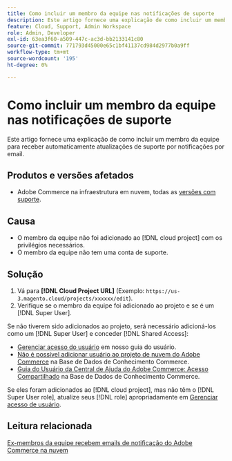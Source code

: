 ```yaml
---
title: Como incluir um membro da equipe nas notificações de suporte
description: Este artigo fornece uma explicação de como incluir um membro da equipe nas notificações de suporte.
feature: Cloud, Support, Admin Workspace
role: Admin, Developer
exl-id: 63ea3f60-a509-447c-ac3d-bb2133141c80
source-git-commit: 771793d45000e65c1bf41137cd984d2977b0a9ff
workflow-type: tm+mt
source-wordcount: '195'
ht-degree: 0%

---
```


# Como incluir um membro da equipe nas notificações de suporte

Este artigo fornece uma explicação de como incluir um membro da equipe para receber automaticamente atualizações de suporte por notificações por email.

## Produtos e versões afetados

* Adobe Commerce na infraestrutura em nuvem, todas as [versões com suporte](https://www.adobe.com/content/dam/cc/en/legal/terms/enterprise/pdfs/Adobe-Commerce-Software-Lifecycle-Policy.pdf).

## Causa

* O membro da equipe não foi adicionado ao [!DNL cloud project] com os privilégios necessários.
* O membro da equipe não tem uma conta de suporte.

## Solução

1. Vá para **[!DNL Cloud Project URL]** (Exemplo: `https://us-3.magento.cloud/projects/xxxxxx/edit`).
1. Verifique se o membro da equipe foi adicionado ao projeto e se é um [!DNL Super User].

Se não tiverem sido adicionados ao projeto, será necessário adicioná-los como um [!DNL Super User] e conceder [!DNL Shared Access]:

* [Gerenciar acesso do usuário](https://experienceleague.adobe.com/docs/commerce-cloud-service/user-guide/project/user-access.html?lang=pt-BR) em nosso guia do usuário.
* [Não é possível adicionar usuário ao projeto de nuvem do Adobe Commerce](https://experienceleague.adobe.com/docs/commerce-knowledge-base/kb/troubleshooting/miscellaneous/unable-add-user-adobe-commerce-cloud-project.html?lang=pt-BR) na Base de Dados de Conhecimento Commerce.
* [Guia do Usuário da Central de Ajuda do Adobe Commerce: Acesso Compartilhado](https://experienceleague.adobe.com/docs/commerce-knowledge-base/kb/help-center-guide/magento-help-center-user-guide.html?lang=pt-BR#shared-access) na Base de Dados de Conhecimento Commerce.

Se eles foram adicionados ao [!DNL cloud project], mas não têm o [!DNL Super User role], atualize seus [!DNL role] apropriadamente em [Gerenciar acesso de usuário](https://experienceleague.adobe.com/docs/commerce-cloud-service/user-guide/project/user-access.html?lang=pt-BR).

## Leitura relacionada

[Ex-membros da equipe recebem emails de notificação do Adobe Commerce na nuvem](https://experienceleague.adobe.com/docs/commerce-knowledge-base/kb/troubleshooting/miscellaneous/former-teammembers-receive-cloud-notification-emails.html?lang=pt-BR)

